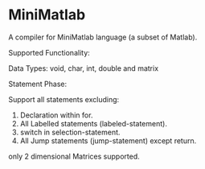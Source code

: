 # MiniMatlab
A compiler for MiniMatlab language (a subset of Matlab).

Supported Functionality:

Data Types: void, char, int, double and matrix


Statement Phase:

Support all statements excluding:

1. Declaration within for.
2. All Labelled statements (labeled-statement).
3. switch in selection-statement.
4. All Jump statements (jump-statement) except return.

 only 2 dimensional Matrices supported.

